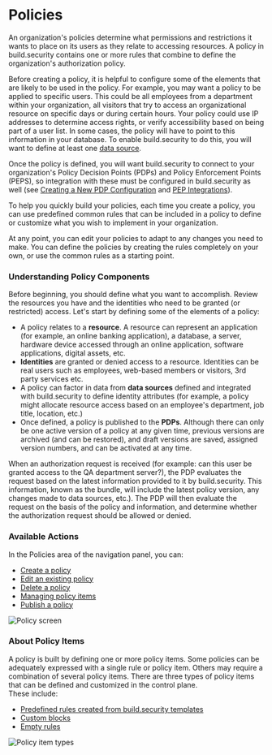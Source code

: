 # Policies

An organization's policies determine what permissions and restrictions it wants to place on its users as they relate to accessing resources. A policy in build.security contains one or more rules that combine to define the organization's authorization policy.

Before creating a policy, it is helpful to configure some of the elements that are likely to be used in the policy. For example, you may want a policy to be applied to specific users. This could be all employees from a department within your organization, all visitors that try to access an organizational resource on specific days or during certain hours. Your policy could use IP addresses to determine access rights, or verify accessibility based on being part of a user list. In some cases, the policy will have to point to this information in your database. To enable build.security to do this, you will want to define at least one [data source](../data-sources/).

Once the policy is defined, you will want build.security to connect to your organization's Policy Decision Points \(PDPs\) and Policy Enforcement Points \(PEPS\), so integration with these must be configured in build.security as well \(see [Creating a New PDP Configuration](../policy-decision-points-pdp/creating-a-new-pdp-configuration.md) and [PEP Integrations](../pep-integrations.md)\).

To help you quickly build your policies, each time you create a policy, you can use predefined common rules that can be included in a policy to define or customize what you wish to implement in your organization.

At any point, you can edit your policies to adapt to any changes you need to make. You can define the policies by creating the rules completely on your own, or use the common rules as a starting point.

### Understanding Policy Components

Before beginning, you should define what you want to accomplish. Review the resources you have and the identities who need to be granted \(or restricted\) access. Let's start by defining some of the elements of a policy:

* A policy relates to a **resource**. A resource can represent an application \(for example, an online banking application\), a database, a server, hardware device accessed through an online application, software applications, digital assets, etc.
* **Identities** are granted or denied access to a resource. Identities can be real users such as employees, web-based members or visitors, 3rd party services etc.
* A policy can factor in data from **data sources** defined and integrated with build.security to define identity attributes \(for example, a policy might allocate resource access based on an employee's department, job title, location, etc.\)
* Once defined, a policy is published to the **PDPs**. Although there can only be one active version of a policy at any given time, previous versions are archived \(and can be restored\), and draft versions are saved, assigned version numbers, and can be activated at any time.

When an authorization request is received \(for example: can this user be granted access to the QA department server?\), the PDP evaluates the request based on the latest information provided to it by build.security. This information, known as the bundle, will include the latest policy version, any changes made to data sources, etc.\). The PDP will then evaluate the request on the basis of the policy and information, and determine whether the authorization request should be allowed or denied.

### Available Actions

In the Policies area of the navigation panel, you can:

* [Create a policy](creating-a-new-policy.md)
* [Edit an existing policy](editing-policy-settings.md)
* [Delete a policy](deleting-a-policy.md)
* [Managing policy items](../policy-items/managing-policy-items.md)
* [Publish a policy](../projects/publish-project-configuration.md)

![Policy screen](https://files.readme.io/4bc2597-policy2.PNG)

### About Policy Items

A policy is built by defining one or more policy items. Some policies can be adequately expressed with a single rule or policy item. Others may require a combination of several policy items. There are three types of policy items that can be defined and customized in the control plane.  
These include:

* [Predefined rules created from build.security templates](../policy-items/predefined-rules-templates.md)
* [Custom blocks](../policy-items/custom-blocks.md)
* [Empty rules](../policy-items/empty-rules.md)

![Policy item types](https://files.readme.io/1c2e7c0-Policy_Items_types.png)



